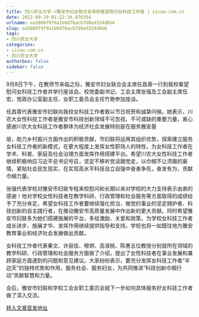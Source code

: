 ```yaml
---
title: 四川农业大学->雅安市妇女联合会来校看望慰问女科技工作者 | sicau.com.cn
date: 2022-09-10 01:22:26.076354
urlname: ea5808f9f9a1b0d76acb7d6ed324d6b6
slug: ea5808f9f9a1b0d76acb7d6ed324d6b6
tags: 
- 四川农业大学
categories:
- sicau.com.cn
- 四川农业大学
authorbox: false
sidebar: false
---
```

9月8日下午，在教师节来临之际，雅安市妇女联合会主席任昌蓉一行到我校看望慰问女科技工作者并举行座谈会。校党委副书记、工会主席张强及工会副主席伍宏，党政办公室副主任、女职工委员会主任竹艳参加座谈。

任昌蓉代表雅安市妇联向我校女科技工作者致以节日祝贺和诚挚问候。她表示，川农大女性科技工作者是雅安市科技创新领域不可忽视、不可或缺的重要力量，衷心感谢川农大女科技工作者群体为经济社会发展特别是在服务雅安基
<!--more-->
层，助力乡村振兴方面作出的积极贡献，市妇联将运用其组织优势，探索建立服务女科技工作者的新模式，在更大程度上发挥女性职场人的特性，为女科技工作者在学术、科普、家庭及社会治理方面发挥作用搭建平台。希望川农大女性科技工作者继续积极响应习近平总书记号召，坚定不移听党话跟党走，以巾帼不让须眉的豪情，紧贴社会民生现实，在实现高水平科技自立自强中奋勇争先，奋发有为，贡献巾帼力量。

张强代表学校对雅安市妇联专程来校慰问和长期以来对学校的大力支持表示由衷的感谢！他对学校女性科技者在教学科研、行政管理和社会服务等方面取得的成绩给予了充分肯定，希望女科技工作者要继续强化担当，做党的事业的坚定拥护者、科技创新的自主践行者，在推动雅安市高质量发展中作出新的更大贡献。同时希望雅安市妇联多为她们搭建施展的平台，多给激励、关爱和政策，为学校女科技工作者成长进步、施展才华、发挥作用继续提供指导和支持。学校也将一如既往地为雅安教育事业和经济社会发展做出贡献。

女科技工作者代表秦文、许丽佳、穆炯、高淑桃、陈惠五位教授分别就所在领域的教学科研、行政管理和社会服务方面做了介绍，提出了女性科技者在事业发展和兼顾家庭方面遇到的问题和意见建议。大家纷纷表示，要充分发挥女科技工作者“半边天”的独特优势和作用，服务社会、服务妇女，为共同推进“科技创新巾帼行动”贡献智慧和力量。

会后，雅安市妇联和学校工会女职工委员会就下一步如何具体服务好女科技工作者做了深入交流。



[转入文章首发地址](https://news.sicau.edu.cn/info/1078/69497.htm)